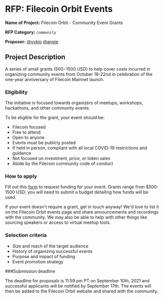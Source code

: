 # RFP: Filecoin Orbit Events 

**Name of Project:** Filecoin Orbit - Community Event Grants


**RFP Category:** `community`

**Proposer:** [@vvkio](https://github.com/vvkio) [@angie](https://github.com/angiemaguire)

## Project Description

A series of small grants ($500-$1500 USD) to help cover costs incurred in organizing community events from October 18-22nd in celebration of the one-year anniversary of  Filecoin Mainnet launch.

### Eligibility

The initiative is focused towards organizers of meetups, workshops, hackathons, and other community events.

To be eligible for the grant, your event should be:
* Filecoin focused
* Free to attend
* Open to anyone
* Events must be publicly posted
* If held in person, compliant with all local COVID-19 restrictions and guidance
* Not focused on investment, price, or token sales
* Abide by the Filecoin community code of conduct

### How to apply
Fill out this [form](https://filecoin-community.typeform.com/to/B9XpG9ep) to request funding for your event. Grants range from $500-1500 USD; you will need to submit a budget detailing how funds will be used.

If your event doesn't require a grant, get in touch anyway! We'd love to list it on the Filecoin Orbit events page and share announcements and recordings with the community. We may also be able to help with other things like sourcing speakers or access to virtual meetup tools.

### Selection criteria
* Size and reach of the target audience
* History of organizing successful events
* Purpose and impact of funding
* Event promotion strategy

###Submission deadline

The deadline for proposals is 11:59 pm PT on  September 10th, 2021 and successful applicants will be notified by September 17th. The events will then be added to the Filecoin Orbit website and shared with the community.